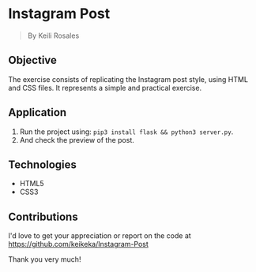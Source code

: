 # Instagram Post

> By Keili Rosales

## Objective

The exercise consists of replicating the Instagram post style, using HTML and CSS files. It represents a simple and practical exercise.

## Application

1. Run the project using: `pip3 install flask && python3 server.py`.
2. And check the preview of the post.

## Technologies

- HTML5
- CSS3

## Contributions

I'd love to get your appreciation or report on the code at https://github.com/keikeka/Instagram-Post

Thank you very much!